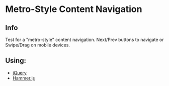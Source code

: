 # Metro-Style Content Navigation

## Info

Test for a "metro-style" content navigation.
Next/Prev buttons to navigate or Swipe/Drag on mobile devices.


## Using:

* [jQuery](http://jquery.com/)
* [Hammer.js](http://eightmedia.github.com/hammer.js/)


